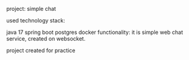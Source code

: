 project: simple chat


used technology stack:

java 17
spring boot
postgres
docker
functionality: it is simple web chat service, created on websocket.

project created for practice
